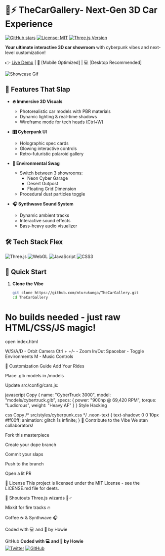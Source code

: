 # 🚗⚡ TheCarGallery- Next-Gen 3D Car Experience 

[![GitHub stars](https://img.shields.io/github/stars/nturukunga/TheCarGallery?style=social)](https://github.com/yourusername/TheCarGallery)
[![License: MIT](https://img.shields.io/badge/License-MIT-yellow.svg)](https://opensource.org/licenses/MIT)
[![Three.js Version](https://img.shields.io/badge/Three.js-r128+-blue.svg)](https://threejs.org)

**Your ultimate interactive 3D car showroom** with cyberpunk vibes and next-level customization!

👉 [Live Demo](https://yourdomain.com) | 📱 [Mobile Optimized] | 💻 [Desktop Recommended]

![Showcase Gif](./demo.gif)

## 🌟 Features That Slap

- **🔥 Immersive 3D Visuals**
  - Photorealistic car models with PBR materials
  - Dynamic lighting & real-time shadows
  - Wireframe mode for tech heads (Ctrl+W)

- **🎛️ Cyberpunk UI**
  - Holographic spec cards
  - Glowing interactive controls
  - Retro-futuristic polaroid gallery

- **🌌 Environmental Swag**
  - Switch between 3 showrooms: 
    - Neon Cyber Garage
    - Desert Outpost
    - Floating Grid Dimension
  - Procedural dust particles toggle

- **🎧 Synthwave Sound System**
  - Dynamic ambient tracks
  - Interactive sound effects
  - Bass-heavy audio visualizer

## 🛠️ Tech Stack Flex

![Three.js](https://img.shields.io/badge/-Three.js-000000?logo=three.js&logoColor=white)
![WebGL](https://img.shields.io/badge/-WebGL-990000?logo=webgl&logoColor=white)
![JavaScript](https://img.shields.io/badge/-JavaScript-F7DF1E?logo=javascript&logoColor=black)
![CSS3](https://img.shields.io/badge/-CSS3-1572B6?logo=css3&logoColor=white)

## 🚀 Quick Start

1. **Clone the Vibe**
   ```bash
   git clone https://github.com/nturukunga/TheCarGallery.git
   cd TheCarGallery
# No builds needed - just raw HTML/CSS/JS magic!
open index.html

W/S/A/D - Orbit Camera
Ctrl + +/- - Zoom In/Out
Spacebar - Toggle Environments
M - Music Controls

🎨 Customization Guide
Add Your Rides

Place .glb models in /models

Update src/config/cars.js:

javascript
Copy
{
  name: "CyberTruck 3000",
  model: "models/cybertruck.glb",
  specs: {
    power: "900hp @ 69,420 RPM",
    torque: "Ludicrous",
    weight: "Heavy AF"
  }
}
Style Hacking

css
Copy
/* src/styles/cyberpunk.css */
.neon-text {
  text-shadow: 0 0 10px #ff00ff;
  animation: glitch 1s infinite;
}
🤝 Contribute to the Vibe
We stan collaborators!

Fork this masterpiece

Create your dope branch

Commit your slaps

Push to the branch

Open a lit PR

📜 License
This project is licensed under the MIT License - see the LICENSE.md file for deets.

🙏 Shoutouts
Three.js wizards 🧙♂️

Mixkit for fire tracks 🔥

Coffee ☕ & Synthwave 🎧

Coded with 💻 and 🖤 by Howie

GitHub
**Coded with 💻 and 🖤 by Howie**  
[![Twitter](https://img.shields.io/badge/-@Howie251-1DA1F2?logo=twitter&logoColor=white)](https://twitter.com/Howie251) 
[![GitHub](https://img.shields.io/badge/-GitHub-181717?logo=github&logoColor=white)](https://github.com/nturukunga)

